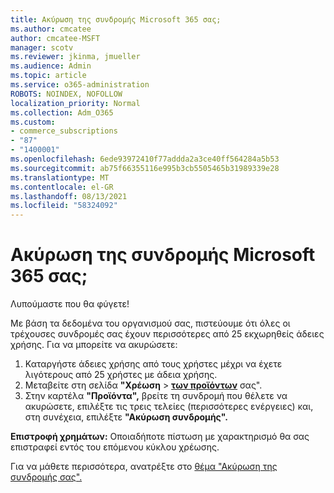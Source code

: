 ```yaml
---
title: Ακύρωση της συνδρομής Microsoft 365 σας;
ms.author: cmcatee
author: cmcatee-MSFT
manager: scotv
ms.reviewer: jkinma, jmueller
ms.audience: Admin
ms.topic: article
ms.service: o365-administration
ROBOTS: NOINDEX, NOFOLLOW
localization_priority: Normal
ms.collection: Adm_O365
ms.custom:
- commerce_subscriptions
- "87"
- "1400001"
ms.openlocfilehash: 6ede93972410f77addda2a3ce40ff564284a5b53
ms.sourcegitcommit: ab75f66355116e995b3cb5505465b31989339e28
ms.translationtype: MT
ms.contentlocale: el-GR
ms.lasthandoff: 08/13/2021
ms.locfileid: "58324092"
---
```

# <a name="canceling-your-microsoft-365-subscription"></a>Ακύρωση της συνδρομής Microsoft 365 σας;

Λυπούμαστε που θα φύγετε!
  
Με βάση τα δεδομένα του οργανισμού σας, πιστεύουμε ότι όλες οι τρέχουσες συνδρομές σας έχουν περισσότερες από 25 εκχωρηθείς άδειες χρήσης. Για να μπορείτε να ακυρώσετε:

1. Καταργήστε άδειες χρήσης από τους χρήστες μέχρι να έχετε λιγότερους από 25 χρήστες με άδεια χρήσης.
2. Μεταβείτε στη σελίδα **"Χρέωση** \> **[των προϊόντων](https://go.microsoft.com/fwlink/p/?linkid=842054)** σας".
3. Στην καρτέλα **"Προϊόντα",** βρείτε τη συνδρομή που θέλετε να ακυρώσετε, επιλέξτε τις τρεις τελείες (περισσότερες ενέργειες) και, στη συνέχεια, επιλέξτε **"Ακύρωση συνδρομής".**

**Επιστροφή χρημάτων:** Οποιαδήποτε πίστωση με χαρακτηρισμό θα σας επιστραφεί εντός του επόμενου κύκλου χρέωσης.

Για να μάθετε περισσότερα, ανατρέξτε στο [θέμα "Ακύρωση της συνδρομής σας".](https://docs.microsoft.com/microsoft-365/commerce/subscriptions/cancel-your-subscription)